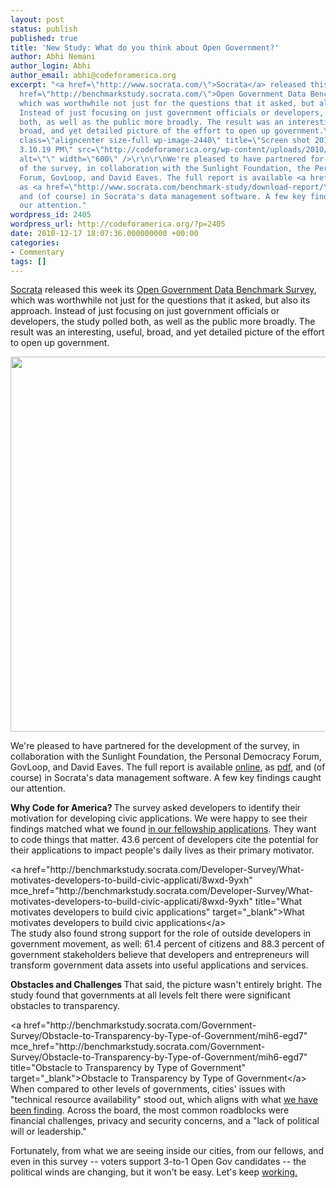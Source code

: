 ```yaml
---
layout: post
status: publish
published: true
title: 'New Study: What do you think about Open Government?'
author: Abhi Nemani
author_login: Abhi
author_email: abhi@codeforamerica.org
excerpt: "<a href=\"http://www.socrata.com/\">Socrata</a> released this week its <a
  href=\"http://benchmarkstudy.socrata.com/\">Open Government Data Benchmark Survey</a>,
  which was worthwhile not just for the questions that it asked, but also its approach.
  Instead of just focusing on just government officials or developers, the study polled
  both, as well as the public more broadly. The result was an interesting, useful,
  broad, and yet detailed picture of the effort to open up government.\r\n\r\n<img
  class=\"aligncenter size-full wp-image-2440\" title=\"Screen shot 2010-12-17 at
  3.10.19 PM\" src=\"http://codeforamerica.org/wp-content/uploads/2010/12/Screen-shot-2010-12-17-at-3.10.19-PM.png\"
  alt=\"\" width=\"600\" />\r\n\r\nWe're pleased to have partnered for the development
  of the survey, in collaboration with the Sunlight Foundation, the Personal Democracy
  Forum, GovLoop, and David Eaves. The full report is available <a href=\"http://www.socrata.com/benchmark-study/\">online</a>,
  as <a href=\"http://www.socrata.com/benchmark-study/download-report/\">pdf</a>,
  and (of course) in Socrata's data management software. A few key findings caught
  our attention."
wordpress_id: 2405
wordpress_url: http://codeforamerica.org/?p=2405
date: 2010-12-17 18:07:36.000000000 +00:00
categories:
- Commentary
tags: []
---
```

<a href="http://www.socrata.com/">Socrata</a> released this week its <a href="http://benchmarkstudy.socrata.com/">Open Government Data Benchmark Survey</a>, which was worthwhile not just for the questions that it asked, but also its approach. Instead of just focusing on just government officials or developers, the study polled both, as well as the public more broadly. The result was an interesting, useful, broad, and yet detailed picture of the effort to open up government.

<img class="aligncenter size-full wp-image-2440" title="Screen shot 2010-12-17 at 3.10.19 PM" src="http://codeforamerica.org/wp-content/uploads/2010/12/Screen-shot-2010-12-17-at-3.10.19-PM.png" alt="" width="600" />

We're pleased to have partnered for the development of the survey, in collaboration with the Sunlight Foundation, the Personal Democracy Forum, GovLoop, and David Eaves. The full report is available <a href="http://www.socrata.com/benchmark-study/">online</a>, as <a href="http://www.socrata.com/benchmark-study/download-report/">pdf</a>, and (of course) in Socrata's data management software. A few key findings caught our attention.<a id="more"></a><a id="more-2405"></a>

<strong>Why Code for America?
</strong>
The survey asked developers to identify their motivation for developing civic applications. We were happy to see their findings matched what we found <a href="http://codeforamerica.org/2010/08/11/why-apply-see-for-yourself/">in our fellowship applications</a>. They want to code things that matter. 43.6 percent of developers cite the potential for their applications to impact people's daily lives as their primary motivator.
<div>&lt;a href="http://benchmarkstudy.socrata.com/Developer-Survey/What-motivates-developers-to-build-civic-applicati/8wxd-9yxh" mce_href="http://benchmarkstudy.socrata.com/Developer-Survey/What-motivates-developers-to-build-civic-applicati/8wxd-9yxh" title="What motivates developers to build civic applications" target="_blank"&gt;What motivates developers to build civic applications&lt;/a&gt;</div>
The study also found strong support for the role of outside developers in government movement, as well: 61.4 percent of citizens and 88.3 percent of government stakeholders believe that developers and entrepreneurs will transform government data assets into useful applications and services.

<strong>Obstacles and Challenges
</strong>
That said, the picture wasn't entirely bright. The study found that governments at all levels felt there were significant obstacles to transparency.
<div>&lt;a href="http://benchmarkstudy.socrata.com/Government-Survey/Obstacle-to-Transparency-by-Type-of-Government/mih6-egd7" mce_href="http://benchmarkstudy.socrata.com/Government-Survey/Obstacle-to-Transparency-by-Type-of-Government/mih6-egd7" title="Obstacle to Transparency by Type of Government" target="_blank"&gt;Obstacle to Transparency by Type of Government&lt;/a&gt;</div>
When compared to other levels of governments, cities' issues with "technical resource availability" stood out, which aligns with what <a href="http://codeforamerica.org/2010/09/10/many-birds-with-one-stone/">we have been finding</a>. Across the board, the most common roadblocks were financial challenges,  privacy and security concerns, and a "lack of political will or leadership."

Fortunately, from what we are seeing inside our cities, from our fellows, and even in this survey -- voters support 3-to-1 Open Gov candidates -- the political winds are changing, but it won't be easy. Let's keep <a href="http://codeforamerica.org/cities/citizen-action-center">working.</a>
